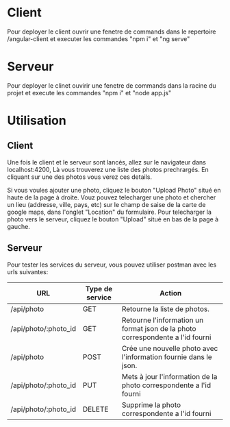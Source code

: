 # Client

Pour deployer le client ouvrir une fenetre de commands dans le repertoire /angular-client et executer les commandes "npm i" et  "ng serve"

# Serveur

Pour deployer le clinet ouvirir une fenetre de commands dans la racine du projet et execute les commandes "npm i" et "node app.js"

# Utilisation 

## Client

Une fois le client et le serveur sont lancés, allez sur le navigateur dans localhost:4200, Là vous trouverez une liste des photos prechrargés. En cliquant sur une des photos vous verez ces details. 

Si vous voules ajouter une photo, cliquez le bouton "Upload Photo" situé en haute de la page à droite. Vouz pouvez telecharger une photo et chercher un lieu (addresse, ville, pays, etc) sur le champ de saise de la carte de google maps, dans l'onglet "Location" du formulaire. Pour telecharger la photo vers le serveur, cliquez le bouton "Upload" situé en bas de la page à gauche.

## Serveur

Pour tester les services du serveur, vous pouvez utiliser postman avec les urls suivantes:

| URL                  | Type de service      | Action                                                              |
| -------------------- | -------------------- | ------------------------------------------------------------------- |
| /api/photo           | GET                  | Retourne la liste de photos.                                        |
| /api/photo/:photo_id | GET                  | Retourne l'information un format json de la photo correspondente a l'id fourni |
| /api/photo           | POST                 | Crée une nouvelle photo avec l'information fournie dans le json.    |
| /api/photo/:photo_id | PUT                  | Mets à jour l'information de la photo correspondente a l'id fourni  |
| /api/photo/:photo_id | DELETE               | Supprime la photo  correspondente a l'id fourni                     |
